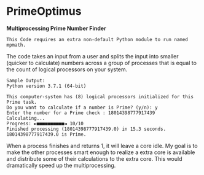 # PrimeOptimus
****Multiprocessing Prime Number Finder****
```
This Code requires an extra non-default Python module to run named mpmath.
```
The code takes an input from a user and splits the input into smaller (quicker to calculate) numbers
across a group of processes that is equal to the count of logical processors on your system.
```
Sample Output:
Python version 3.7.1 (64-bit)

This computer-system has (8) logical processors initialized for this Prime task.
Do you want to calculate if a number is Prime? (y/n): y
Enter the number for a Prime check : 18014398777917439
Calculating...  
Progress: ►■■■■■■■■■■◄ 10/10 
Finished processing (18014398777917439.0) in 15.3 seconds.
18014398777917439.0 is Prime.
```
When a process finishes and returns 1, it will leave a core idle.
My goal is to make the other processes smart enough to realize a
extra core is available and distribute some of their calculations
to the extra core. This would dramatically speed up the multiprocessing.

